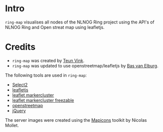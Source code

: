 Intro
=====
`ring-map` visualises all nodes of the NLNOG Ring project using the API's of NLNOG Ring and Open streat map using leafletjs.

Credits
========
- `ring-map` was created by [Teun Vink](https://github.com/teunvink).
- `ring-map` was updated to use openstreetmap/leafletjs by [Bas van Elburg](https://github.com/skinza).

The following tools are used in `ring-map`:
- [Select2](https://select2.org/)
- [leafletjs](https://leafletjs.com/)
- [leaflet markercluster](https://github.com/Leaflet/Leaflet.markercluster)
- [leaflet markercluster freezable](https://github.com/ghybs/Leaflet.MarkerCluster.Freezable)
- [openstreetmap](https://openstreetmap.org)
- [jQuery](https://www.jquery.com)


The server images were created using the [Mapicons](http://mapicons.nicolasmollet.com/) toolkit by Nicolas Mollet.
